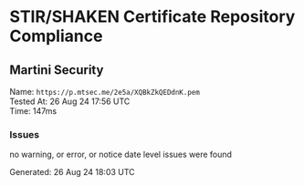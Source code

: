 # STIR/SHAKEN Certificate Repository Compliance

## Martini Security

Name: `https://p.mtsec.me/2e5a/XQBkZkQEDdnK.pem`\
Tested At: 26 Aug 24 17:56 UTC\
Time: 147ms

### Issues

no warning, or error, or notice date level issues were found

Generated: 26 Aug 24 18:03 UTC